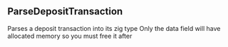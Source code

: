 ## ParseDepositTransaction
Parses a deposit transaction into its zig type
Only the data field will have allocated memory so you must free it after

